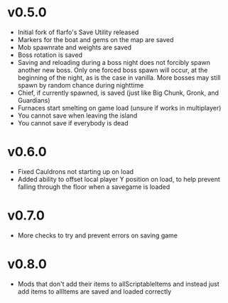 # v0.5.0
- Initial fork of flarfo's Save Utility released
- Markers for the boat and gems on the map are saved
- Mob spawnrate and weights are saved
- Boss rotation is saved
- Saving and reloading during a boss night does not forcibly spawn another new boss. Only one forced boss spawn will occur, at the beginning of the night, as is the case in vanilla. More bosses may still spawn by random chance during nighttime
- Chief, if currently spawned, is saved (just like Big Chunk, Gronk, and Guardians)
- Furnaces start smelting on game load (unsure if works in multiplayer)
- You cannot save when leaving the island
- You cannot save if everybody is dead

# v0.6.0
- Fixed Cauldrons not starting up on load
- Added ability to offset local player Y position on load, to help prevent falling through the floor when a savegame is loaded

# v0.7.0
- More checks to try and prevent errors on saving game

# v0.8.0
- Mods that don't add their items to allScriptableItems and instead just add items to allItems are saved and loaded correctly